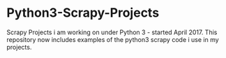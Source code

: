 # Python3-Scrapy-Projects
Scrapy Projects i am working on under Python 3 - started April 2017.
This repository now includes examples of the python3 scrapy code i use in my projects.
